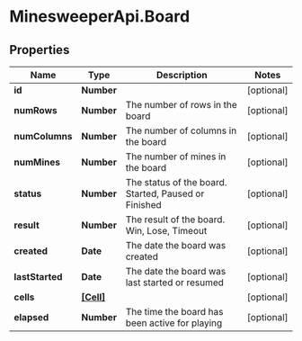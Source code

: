 # MinesweeperApi.Board

## Properties
Name | Type | Description | Notes
------------ | ------------- | ------------- | -------------
**id** | **Number** |  | [optional] 
**numRows** | **Number** | The number of rows in the board | [optional] 
**numColumns** | **Number** | The number of columns in the board | [optional] 
**numMines** | **Number** | The number of mines in the board | [optional] 
**status** | **Number** | The status of the board. Started, Paused or Finished | [optional] 
**result** | **Number** | The result of the board. Win, Lose, Timeout | [optional] 
**created** | **Date** | The date the board was created | [optional] 
**lastStarted** | **Date** | The date the board was last started or resumed | [optional] 
**cells** | [**[Cell]**](Cell.md) |  | [optional] 
**elapsed** | **Number** | The time the board has been active for playing | [optional] 


